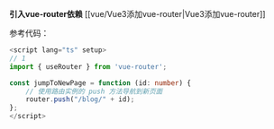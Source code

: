 **引入vue-router依赖**
[[vue/Vue3添加vue-router|Vue3添加vue-router]]

参考代码：
```typescript
<script lang="ts" setup>
// 1
import { useRouter } from 'vue-router';

const jumpToNewPage = function (id: number) {
	// 使用路由实例的 push 方法导航到新页面
	router.push("/blog/" + id);
};
</script>
```
